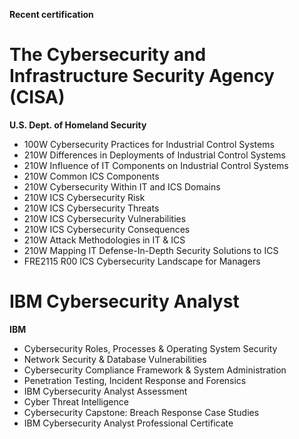 **Recent certification**

# The Cybersecurity and Infrastructure Security Agency (CISA)
**U.S. Dept. of Homeland Security**
* 100W Cybersecurity Practices for Industrial Control Systems
* 210W Differences in Deployments of Industrial Control Systems
* 210W Influence of IT Components on Industrial Control Systems
* 210W Common ICS Components
* 210W Cybersecurity Within IT and ICS Domains
* 210W ICS Cybersecurity Risk
* 210W ICS Cybersecurity Threats
* 210W ICS Cybersecurity Vulnerabilities
* 210W ICS Cybersecurity Consequences
* 210W Attack Methodologies in IT & ICS
* 210W Mapping IT Defense-In-Depth Security Solutions to ICS
* FRE2115 R00 ICS Cybersecurity Landscape for Managers

# IBM Cybersecurity Analyst
**IBM**
* Cybersecurity Roles, Processes & Operating System Security
* Network Security & Database Vulnerabilities
* Cybersecurity Compliance Framework & System Administration
* Penetration Testing, Incident Response and Forensics
* IBM Cybersecurity Analyst Assessment
* Cyber Threat Intelligence
* Cybersecurity Capstone: Breach Response Case Studies
* IBM Cybersecurity Analyst Professional Certificate 
